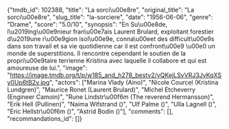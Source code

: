 {"tmdb_id": 102388, "title": "La sorci\u00e8re", "original_title": "La sorci\u00e8re", "slug_title": "la-sorciere", "date": "1956-06-06", "genre": "Drame", "score": "5.0/10", "synopsis": "En Su\u00e8de, l\u2019ing\u00e9nieur fran\u00e7ais Laurent Brulard, exploitant forestier d\u2019une r\u00e9gion isol\u00e9e, conna\u00eet des difficult\u00e9s dans son travail et sa vie quotidienne car il est confront\u00e9 \u00e0 un monde de superstitions. Il rencontre cependant le soutien de la propri\u00e9taire terrienne Kristina avec laquelle il collabore et qui est amoureuse de lui.", "image": "https://image.tmdb.org/t/p/w185_and_h278_bestv2/yQKejLSvVRJ3JvKqXSy0Up6tB2v.jpg", "actors": ["Marina Vlady (Aino)", "Nicole Courcel (Kristina Lundgren)", "Maurice Ronet (Laurent Brulard)", "Michel Etcheverry (Engineer Camoin)", "Rune Lindstr\u00f6m (The reverend Hermansson)", "Erik Hell (Pullinen)", "Naima Wifstrand ()", "Ulf Palme ()", "Ulla Lagnell ()", "Eric Hellstr\u00f6m ()", "Astrid Bodin ()"], "comments": [], "recommandations_id": []}